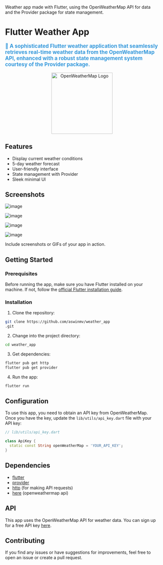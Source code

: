 Weather app made with Flutter, using the OpenWeatherMap API for data and the Provider package for state management.


# Flutter Weather App


<p style=" color: 3498db; font-size: 1.2em; font-weight: bold;">
  🌈 A sophisticated Flutter weather application that seamlessly retrieves real-time weather 
  data from the OpenWeatherMap API, enhanced with a robust state management system courtesy of the Provider package.
</p>


<p align="center">
  <img src="https://openweathermap.org/themes/openweathermap/assets/img/logo_white_cropped.png" alt="OpenWeatherMap Logo" width="200">
</p>



## Features

- Display current weather conditions
- 5-day weather forecast
- User-friendly interface
- State management with Provider
- Sleek minimal UI

## Screenshots

![image](https://github.com/aswinmv/weather_app/assets/65582177/a403d9f8-668c-4c82-bd16-5d6409e117e1)




![image](https://github.com/aswinmv/weather_app/assets/65582177/5dad4821-ccd9-4a5f-836f-f02dfca416c3)


![image](https://github.com/aswinmv/weather_app/assets/65582177/7187a03b-6cbb-45bf-88f2-fadf4efae134)


![image](https://github.com/aswinmv/weather_app/assets/65582177/2d37fd04-5565-4426-9d58-3dc77354b0e0)

Include screenshots or GIFs of your app in action.

## Getting Started

### Prerequisites

Before running the app, make sure you have Flutter installed on your machine. If not,
follow the [official Flutter installation guide](https://flutter.dev/docs/get-started/install).

### Installation

1. Clone the repository:

```bash
git clone https://github.com/aswinmv/weather_app
.git
```

2. Change into the project directory:

```bash
cd weather_app
```

3. Get dependencies:

```bash
flutter pub get http
flutter pub get provider
```

4. Run the app:

```bash
flutter run
```

## Configuration

To use this app, you need to obtain an API key from OpenWeatherMap. Once you have the key, 
update the `lib/utils/api_key.dart` file with your API key:

```dart
// lib/utils/api_key.dart

class ApiKey {
  static const String openWeatherMap = 'YOUR_API_KEY';
}
```

## Dependencies

- [flutter](https://flutter.dev/)
- [provider](https://pub.dev/packages/provider)
- [http](https://pub.dev/packages/http) (for making API requests)
- [here](https://openweathermap.org/api) (openweathermap api)

## API

This app uses the OpenWeatherMap API for weather data. You can sign up for a free API key [here](https://openweathermap.org/api).

## Contributing

If you find any issues or have suggestions for improvements, feel free to open an issue or create a pull request.

